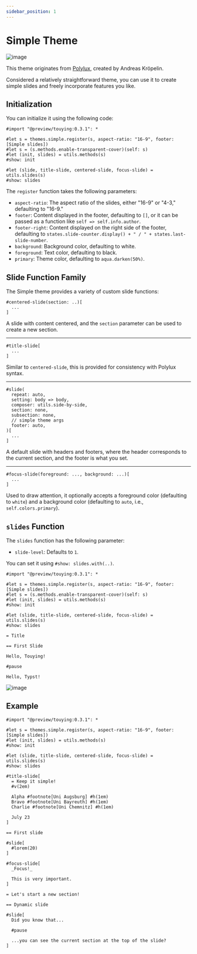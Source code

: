 ```yaml
---
sidebar_position: 1
---
```


# Simple Theme

![image](https://github.com/touying-typ/touying/assets/34951714/83d5295e-f961-4ffd-bc56-a7049848d408)

This theme originates from [Polylux](https://polylux.dev/book/themes/gallery/simple.html), created by Andreas Kröpelin.

Considered a relatively straightforward theme, you can use it to create simple slides and freely incorporate features you like.

## Initialization

You can initialize it using the following code:

```typst
#import "@preview/touying:0.3.1": *

#let s = themes.simple.register(s, aspect-ratio: "16-9", footer: [Simple slides])
#let s = (s.methods.enable-transparent-cover)(self: s)
#let (init, slides) = utils.methods(s)
#show: init

#let (slide, title-slide, centered-slide, focus-slide) = utils.slides(s)
#show: slides
```

The `register` function takes the following parameters:

- `aspect-ratio`: The aspect ratio of the slides, either "16-9" or "4-3," defaulting to "16-9."
- `footer`: Content displayed in the footer, defaulting to `[]`, or it can be passed as a function like `self => self.info.author`.
- `footer-right`: Content displayed on the right side of the footer, defaulting to `states.slide-counter.display() + " / " + states.last-slide-number`.
- `background`: Background color, defaulting to white.
- `foreground`: Text color, defaulting to black.
- `primary`: Theme color, defaulting to `aqua.darken(50%)`.

## Slide Function Family

The Simple theme provides a variety of custom slide functions:

```typst
#centered-slide(section: ..)[
  ...
]
```

A slide with content centered, and the `section` parameter can be used to create a new section.

---

```typst
#title-slide[
  ...
]
```

Similar to `centered-slide`, this is provided for consistency with Polylux syntax.

---

```typst
#slide(
  repeat: auto,
  setting: body => body,
  composer: utils.side-by-side,
  section: none,
  subsection: none,
  // simple theme args
  footer: auto,
)[
  ...
]
```

A default slide with headers and footers, where the header corresponds to the current section, and the footer is what you set.

---

```typst
#focus-slide(foreground: ..., background: ...)[
  ...
]
```

Used to draw attention, it optionally accepts a foreground color (defaulting to `white`) and a background color (defaulting to `auto`, i.e., `self.colors.primary`).

## `slides` Function

The `slides` function has the following parameter:

- `slide-level`: Defaults to `1`.

You can set it using `#show: slides.with(..)`.



```typst
#import "@preview/touying:0.3.1": *

#let s = themes.simple.register(s, aspect-ratio: "16-9", footer: [Simple slides])
#let s = (s.methods.enable-transparent-cover)(self: s)
#let (init, slides) = utils.methods(s)
#show: init

#let (slide, title-slide, centered-slide, focus-slide) = utils.slides(s)
#show: slides

= Title

== First Slide

Hello, Touying!

#pause

Hello, Typst!
```

![image](https://github.com/touying-typ/touying/assets/34951714/2c599bd1-6250-497f-a65b-f19ae02a16cb)


## Example

```typst
#import "@preview/touying:0.3.1": *

#let s = themes.simple.register(s, aspect-ratio: "16-9", footer: [Simple slides])
#let (init, slides) = utils.methods(s)
#show: init

#let (slide, title-slide, centered-slide, focus-slide) = utils.slides(s)
#show: slides

#title-slide[
  = Keep it simple!
  #v(2em)

  Alpha #footnote[Uni Augsburg] #h(1em)
  Bravo #footnote[Uni Bayreuth] #h(1em)
  Charlie #footnote[Uni Chemnitz] #h(1em)

  July 23
]

== First slide

#slide[
  #lorem(20)
]

#focus-slide[
  _Focus!_

  This is very important.
]

= Let's start a new section!

== Dynamic slide

#slide[
  Did you know that...

  #pause

  ...you can see the current section at the top of the slide?
]
```

